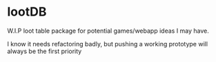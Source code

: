 # lootDB
W.I.P loot table package for potential games/webapp ideas I may have.


I know it needs refactoring badly, but pushing a working prototype will always be the first priority
